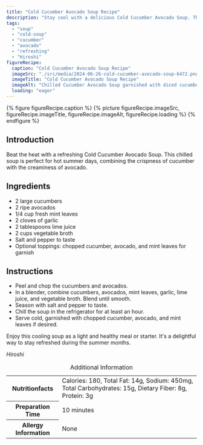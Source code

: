 ```yaml
---
title: "Cold Cucumber Avocado Soup Recipe"
description: "Stay cool with a delicious Cold Cucumber Avocado Soup. This chilled soup is a perfect blend of cucumber and avocado, ideal for hot summer days."
tags:
  - "soup"
  - "cold-soup"
  - "cucumber"
  - "avocado"
  - "refreshing"
  - "Hiroshi"
figureRecipe: 
  caption: "Cold Cucumber Avocado Soup Recipe"
  imageSrc: "./src/media/2024-06-26-cold-cucumber-avocado-soup-6472.png"
  imageTitle: "Cold Cucumber Avocado Soup Recipe"
  imageAlt: "Chilled Cucumber Avocado Soup garnished with diced cucumber, avocado, and mint leaves in a serene table setting"
  loading: "eager"
---
```


{% figure figureRecipe.caption %}
{% picture figureRecipe.imageSrc, figureRecipe.imageTitle, figureRecipe.imageAlt, figureRecipe.loading %}
{% endfigure %}

## Introduction

Beat the heat with a refreshing Cold Cucumber Avocado Soup. This chilled soup is perfect for hot summer days, combining the crispness of cucumber with the creaminess of avocado.

## Ingredients

- 2 large cucumbers
- 2 ripe avocados
- 1/4 cup fresh mint leaves
- 2 cloves of garlic
- 2 tablespoons lime juice
- 2 cups vegetable broth
- Salt and pepper to taste
- Optional toppings: chopped cucumber, avocado, and mint leaves for garnish

## Instructions

- Peel and chop the cucumbers and avocados.
- In a blender, combine cucumbers, avocados, mint leaves, garlic, lime juice, and vegetable broth. Blend until smooth.
- Season with salt and pepper to taste.
- Chill the soup in the refrigerator for at least an hour.
- Serve cold, garnished with chopped cucumber, avocado, and mint leaves if desired.

Enjoy this cooling soup as a light and healthy meal or starter. It's a delightful way to stay refreshed during the summer months.

*Hiroshi*

<table><caption class='sr-only'>Additional Information</caption><tr><th>Nutritionfacts</th><td>Calories: 180, Total Fat: 14g, Sodium: 450mg, Total Carbohydrates: 15g, Dietary Fiber: 8g, Protein: 3g&nbsp;</td></tr><tr><th>Preparation Time</th><td>10 minutes&nbsp;</td></tr><tr><th>Allergy Information</th><td>None&nbsp;</td></tr></table>

